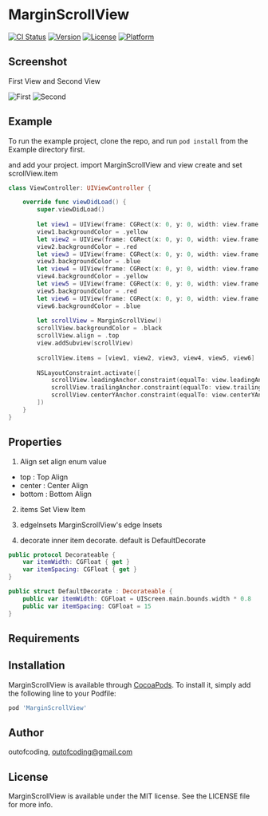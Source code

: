 # MarginScrollView

[![CI Status](https://img.shields.io/travis/outofcoding/MarginScrollView.svg?style=flat)](https://travis-ci.org/outofcoding/MarginScrollView)
[![Version](https://img.shields.io/cocoapods/v/MarginScrollView.svg?style=flat)](https://cocoapods.org/pods/MarginScrollView)
[![License](https://img.shields.io/cocoapods/l/MarginScrollView.svg?style=flat)](https://cocoapods.org/pods/MarginScrollView)
[![Platform](https://img.shields.io/cocoapods/p/MarginScrollView.svg?style=flat)](https://cocoapods.org/pods/MarginScrollView)

## Screenshot

First View and Second View

![First](https://user-images.githubusercontent.com/34772312/83946622-fc2cd980-a84c-11ea-8ae3-bbc8882068e2.png)
![Second](https://user-images.githubusercontent.com/34772312/83946624-fdf69d00-a84c-11ea-9e4a-bba80cc9b739.png)

## Example

To run the example project, clone the repo, and run `pod install` from the Example directory first.

and add your project.
import MarginScrollView and view create and set scrollView.item

```swift
class ViewController: UIViewController {

    override func viewDidLoad() {
        super.viewDidLoad()
        
        let view1 = UIView(frame: CGRect(x: 0, y: 0, width: view.frame.width * 0.8, height: 100))
        view1.backgroundColor = .yellow
        let view2 = UIView(frame: CGRect(x: 0, y: 0, width: view.frame.width * 0.8, height: 200))
        view2.backgroundColor = .red
        let view3 = UIView(frame: CGRect(x: 0, y: 0, width: view.frame.width * 0.8, height: 300))
        view3.backgroundColor = .blue
        let view4 = UIView(frame: CGRect(x: 0, y: 0, width: view.frame.width * 0.8, height: 70))
        view4.backgroundColor = .yellow
        let view5 = UIView(frame: CGRect(x: 0, y: 0, width: view.frame.width * 0.8, height: 250))
        view5.backgroundColor = .red
        let view6 = UIView(frame: CGRect(x: 0, y: 0, width: view.frame.width * 0.8, height: 100))
        view6.backgroundColor = .blue
        
        let scrollView = MarginScrollView()
        scrollView.backgroundColor = .black
        scrollView.align = .top
        view.addSubview(scrollView)
        
        scrollView.items = [view1, view2, view3, view4, view5, view6]
        
        NSLayoutConstraint.activate([
            scrollView.leadingAnchor.constraint(equalTo: view.leadingAnchor),
            scrollView.trailingAnchor.constraint(equalTo: view.trailingAnchor),
            scrollView.centerYAnchor.constraint(equalTo: view.centerYAnchor)
        ])
    }
}
```

## Properties
1. Align
set align enum value 
- top : Top Align
- center : Center Align
- bottom : Bottom Align

2. items
Set View Item

3. edgeInsets
MarginScrollView's edge Insets

4. decorate
inner item decorate. default is DefaultDecorate
```swift
public protocol Decorateable {
    var itemWidth: CGFloat { get }
    var itemSpacing: CGFloat { get }
}

public struct DefaultDecorate : Decorateable {
    public var itemWidth: CGFloat = UIScreen.main.bounds.width * 0.8
    public var itemSpacing: CGFloat = 15
}
```

## Requirements

## Installation

MarginScrollView is available through [CocoaPods](https://cocoapods.org). To install
it, simply add the following line to your Podfile:

```ruby
pod 'MarginScrollView'
```

## Author

outofcoding, outofcoding@gmail.com

## License

MarginScrollView is available under the MIT license. See the LICENSE file for more info.


